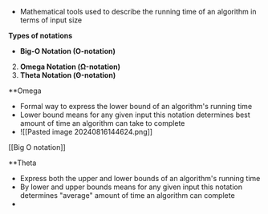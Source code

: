 -  Mathematical tools used to describe the running time of an algorithm in terms of input size

**Types of notations**
- ****Big-O Notation (O-notation)****
2. ****Omega Notation (Ω-notation)****
3. ****Theta Notation (Θ-notation)****

**Omega 
- Formal way to express the lower bound of an algorithm's running time
- Lower bound means for any given input this notation determines best amount of time an algorithm can take to complete
-  ![[Pasted image 20240816144624.png]]

[[Big O notation]]

**Theta
- Express both the upper and lower bounds of an algorithm's running time
- By lower and upper bounds means for any given input this notation determines "average" amount of time an algorithm can complete
- 

